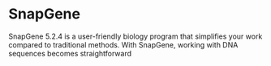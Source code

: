 # SnapGene
SnapGene 5.2.4 is a user-friendly biology program that simplifies your work compared to traditional methods. With SnapGene, working with DNA sequences becomes straightforward
